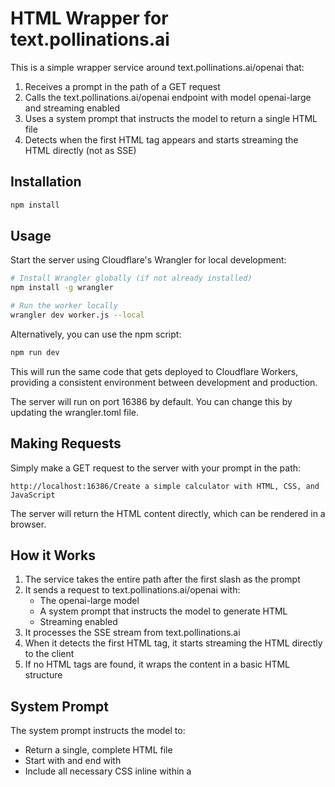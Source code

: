 # HTML Wrapper for text.pollinations.ai

This is a simple wrapper service around text.pollinations.ai/openai that:

1. Receives a prompt in the path of a GET request
2. Calls the text.pollinations.ai/openai endpoint with model openai-large and streaming enabled
3. Uses a system prompt that instructs the model to return a single HTML file
4. Detects when the first HTML tag appears and starts streaming the HTML directly (not as SSE)

## Installation

```bash
npm install
```

## Usage

Start the server using Cloudflare's Wrangler for local development:

```bash
# Install Wrangler globally (if not already installed)
npm install -g wrangler

# Run the worker locally
wrangler dev worker.js --local
```

Alternatively, you can use the npm script:

```bash
npm run dev
```

This will run the same code that gets deployed to Cloudflare Workers, providing a consistent environment between development and production.

The server will run on port 16386 by default. You can change this by updating the wrangler.toml file.

## Making Requests

Simply make a GET request to the server with your prompt in the path:

```
http://localhost:16386/Create a simple calculator with HTML, CSS, and JavaScript
```

The server will return the HTML content directly, which can be rendered in a browser.

## How it Works

1. The service takes the entire path after the first slash as the prompt
2. It sends a request to text.pollinations.ai/openai with:
   - The openai-large model
   - A system prompt that instructs the model to generate HTML
   - Streaming enabled
3. It processes the SSE stream from text.pollinations.ai
4. When it detects the first HTML tag, it starts streaming the HTML directly to the client
5. If no HTML tags are found, it wraps the content in a basic HTML structure

## System Prompt

The system prompt instructs the model to:
- Return a single, complete HTML file
- Start with <!DOCTYPE html> and end with </html>
- Include all necessary CSS inline within a <style> tag
- Include all necessary JavaScript within <script> tags
- Make the design clean, modern, and responsive

## Deployment to websim.pollinations.ai

To deploy this service to websim.pollinations.ai:

1. Make sure the service is working correctly locally using Wrangler

2. Deploy using Wrangler:
   ```bash
   # Install Wrangler globally (if not already installed)
   npm install -g wrangler

   # Deploy the worker
   wrangler deploy worker.js
   ```

   Wrangler will automatically create the necessary DNS records for the custom domain (websim.pollinations.ai) as specified in your wrangler.toml file.

Once deployed, you can access the service at:
```
https://websim.pollinations.ai/Create a simple calculator with HTML, CSS, and JavaScript
```

Note: The deployment configuration is defined in the wrangler.toml file.

